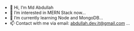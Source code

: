 - 👋 Hi, I’m Md Abdullah
- 👀 I’m interested in MERN Stack now...
- 🌱 I’m currently learning Node and MongoDB...
- 📫 Contact with me via email: abdullah.dev.it@gmail.com ...

<!---
Md-Abdullah-321/Md-Abdullah-321 is a ✨ special ✨ repository because its `README.md` (this file) appears on your GitHub profile.
You can click the Preview link to take a look at your changes.
--->
